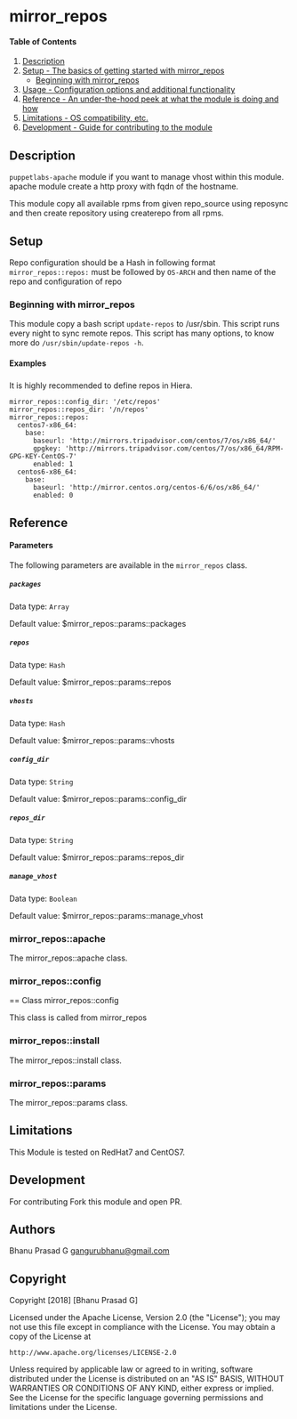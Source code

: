 # mirror_repos

#### Table of Contents

1. [Description](#description)
2. [Setup - The basics of getting started with mirror_repos](#setup)
    * [Beginning with mirror_repos](#beginning-with-mirror_repos)
3. [Usage - Configuration options and additional functionality](#examples)
4. [Reference - An under-the-hood peek at what the module is doing and how](#reference)
5. [Limitations - OS compatibility, etc.](#limitations)
6. [Development - Guide for contributing to the module](#development)

## Description

`puppetlabs-apache` module if you want to manage vhost within this module.
apache module create a http proxy with fqdn of the hostname.

This module copy all available rpms from given repo_source using reposync and
then create repository using createrepo from all rpms.

## Setup

Repo configuration should be a Hash in following format
`mirror_repos::repos:` must be followed by `OS-ARCH` and then
name of the repo and configuration of repo

### Beginning with mirror_repos

This module copy a bash script `update-repos` to /usr/sbin.
This script runs every night to sync remote repos.
This script has many options, to know more do `/usr/sbin/update-repos -h`.

#### Examples

#####

It is highly recommended to define repos in Hiera.
```
mirror_repos::config_dir: '/etc/repos'
mirror_repos::repos_dir: '/n/repos'
mirror_repos::repos:
  centos7-x86_64:
    base:
      baseurl: 'http://mirrors.tripadvisor.com/centos/7/os/x86_64/'
      gpgkey: 'http://mirrors.tripadvisor.com/centos/7/os/x86_64/RPM-GPG-KEY-CentOS-7'
      enabled: 1
  centos6-x86_64:
    base:
      baseurl: 'http://mirror.centos.org/centos-6/6/os/x86_64/'
      enabled: 0
```

## Reference

#### Parameters

The following parameters are available in the `mirror_repos` class.

##### `packages`

Data type: `Array`



Default value: $mirror_repos::params::packages

##### `repos`

Data type: `Hash`



Default value: $mirror_repos::params::repos

##### `vhosts`

Data type: `Hash`


Default value: $mirror_repos::params::vhosts

##### `config_dir`

Data type: `String`


Default value: $mirror_repos::params::config_dir

##### `repos_dir`

Data type: `String`


Default value: $mirror_repos::params::repos_dir

##### `manage_vhost`

Data type: `Boolean`


Default value: $mirror_repos::params::manage_vhost


### mirror_repos::apache

The mirror_repos::apache class.

### mirror_repos::config

== Class mirror_repos::config

This class is called from mirror_repos

### mirror_repos::install

The mirror_repos::install class.

### mirror_repos::params

The mirror_repos::params class.

## Limitations

This Module is tested on RedHat7 and CentOS7.

## Development

For contributing Fork this module and open PR.

Authors
-------

Bhanu Prasad G <gangurubhanu@gmail.com>

Copyright
---------
Copyright [2018] [Bhanu Prasad G]

Licensed under the Apache License, Version 2.0 (the "License");
you may not use this file except in compliance with the License.
You may obtain a copy of the License at

    http://www.apache.org/licenses/LICENSE-2.0

Unless required by applicable law or agreed to in writing, software
distributed under the License is distributed on an "AS IS" BASIS,
WITHOUT WARRANTIES OR CONDITIONS OF ANY KIND, either express or implied.
See the License for the specific language governing permissions and
limitations under the License.
